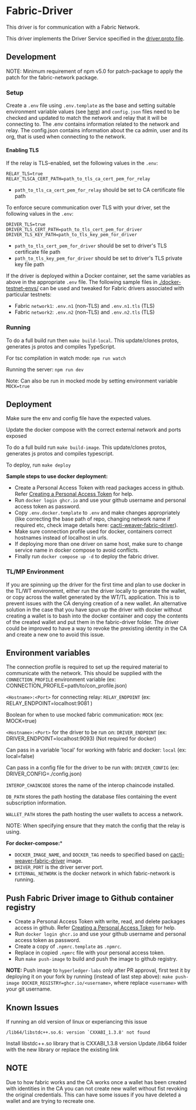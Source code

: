 <!--
 Copyright IBM Corp. All Rights Reserved.

 SPDX-License-Identifier: CC-BY-4.0
 -->
# Fabric-Driver

This driver is for communication with a Fabric Network.

This driver implements the Driver Service specified in the [driver.proto file](../../../common/protos/driver/driver.proto).


## Development

NOTE: Minimum requirement of npm v5.0 for patch-package to apply the patch for the fabric-network package.

### Setup

Create a `.env` file using `.env.template` as the base and setting suitable environment variable values (see [here](#Environment-variables)) and `config.json` files need to be checked and updated to match the network and relay that it will be connecting to.
The .env contains information related to the network and relay. The config.json contains information about the ca admin, user and its org, that is used when connecting to the network.

#### Enabling TLS

If the relay is TLS-enabled, set the following values in the `.env`:
```
RELAY_TLS=true
RELAY_TLSCA_CERT_PATH=path_to_tls_ca_cert_pem_for_relay
```
- `path_to_tls_ca_cert_pem_for_relay` should be set to CA certificate file path

To enforce secure communication over TLS with your driver, set the following values in the `.env`:
```
DRIVER_TLS=true
DRIVER_TLS_CERT_PATH=path_to_tls_cert_pem_for_driver
DRIVER_TLS_KEY_PATH=path_to_tls_key_pem_for_driver
```
- `path_to_tls_cert_pem_for_driver` should be set to driver's TLS certificate file path
- `path_to_tls_key_pem_for_driver` should be set to driver's TLS private key file path

If the driver is deployed within a Docker container, set the same variables as above in the appropriate `.env` file. The following sample files in [./docker-testnet-envs/](./docker-testnet-envs) can be used and tweaked for Fabric drivers associated with particular testnets:
- Fabric `network1`: `.env.n1` (non-TLS) and `.env.n1.tls` (TLS)
- Fabric `network2`: `.env.n2` (non-TLS) and `.env.n2.tls` (TLS)

### Running

To do a full build run then `make build-local`. This update/clones protos, generates js protos and compiles TypeScript.

For tsc compilation in watch mode: `npm run watch`

Running the server: `npm run dev`

Note: Can also be run in mocked mode by setting environment variable `MOCK=true`

## Deployment

Make sure the env and config file have the expected values.

Update the docker compose with the correct external network and ports exposed

To do a full build run `make build-image`. This update/clones protos, generates js protos and compiles typescript.

To deploy, run `make deploy`

**Sample steps to use docker deployment:**

* Create a Personal Access Token with read packages access in github. Refer [Creating a Personal Access Token](https://docs.github.com/en/github/authenticating-to-github/keeping-your-account-and-data-secure/creating-a-personal-access-token) for help.
* Run `docker login ghcr.io` and use your github username and personal access token as password.
* Copy `.env.docker.template` to `.env` and make changes appropriately (like correcting the base path of repo, changing network name if required etc, check image details here: [cacti-weaver-fabric-driver](https://github.com/hyperledger-cacti/cacti/pkgs/container/cacti-weaver-fabric-driver)).
* Make sure connection profile used for docker, containers correct hostnames instead of localhost in urls.
* If deploying more than one driver on same host, make sure to change service name in docker compose to avoid conflicts.
* Finally run `docker compose up -d` to deploy the fabric driver.


### TL/MP Environment

If you are spinning up the driver for the first time and plan to use docker in the TL/WT environemnt, either run the driver locally to generate the wallet, or copy across the wallet generated by the WT/TL application. This is to prevent issues with the CA denying creation of a new wallet. An alternative solution in the case that you have spun up the driver with docker without creating a wallet is to bash into the docker container and copy the contents of the created wallet and put them in the fabric-driver folder.
The driver could be improved to have a way to revoke the prexisting identity in the CA and create a new one to avoid this issue.


## Environment variables

The connection profile is required to set up the required material to communicate with the network. This should be supplied with the `CONNECTION_PROFILE` environment variable (ex: CONNECTION_PROFILE=path/to/con_profile.json)

`<Hostname>:<Port>` for connecting relay: `RELAY_ENDPOINT` (ex: RELAY_ENDPOINT=localhost:9081 )

Boolean for when to use mocked fabric communication: `MOCK` (ex: MOCK=true)

`<Hostname>:<Port>` for the driver to be run on: `DRIVER_ENDPOINT` (ex: DRIVER_ENDPOINT=localhost:9093) (Not required for docker)

Can pass in a variable 'local' for working with fabric and docker: `local` (ex: local=false)

Can pass in a config file for the driver to be run with: `DRIVER_CONFIG` (ex: DRIVER_CONFIG=./config.json)

`INTEROP_CHAINCODE` stores the name of the interop chaincode installed.

`DB_PATH` stores the path hosting the database files containing the event subscription information.

`WALLET_PATH` stores the path hosting the user wallets to access a network.

NOTE: When specifying ensure that they match the config that the relay is using.

**For docker-compose:***

* `DOCKER_IMAGE_NAME`, and `DOCKER_TAG` needs to specified based on [cacti-weaver-fabric-driver](https://github.com/hyperledger-cacti/cacti/pkgs/container/cacti-weaver-fabric-driver) image.
* `DRIVER_PORT` is the driver server port.
* `EXTERNAL_NETWORK` is the docker network in which fabric-network is running.

## Push Fabric Driver image to Github container registry

* Create a Personal Access Token with write, read, and delete packages access in github. Refer [Creating a Personal Access Token](https://docs.github.com/en/github/authenticating-to-github/keeping-your-account-and-data-secure/creating-a-personal-access-token) for help.
* Run `docker login ghcr.io` and use your github username and personal access token as password.
* Create a copy of `.npmrc.template` as `.npmrc`.
* Replace <personal-access-token> in copied `.npmrc` file with your personal access token.
* Run `make push-image` to build and push the image to github registry.

**NOTE:** Push image to `hyperledger-labs` only after PR approval, first test it by deploying it on your fork by running (instead of last step above): `make push-image DOCKER_REGISTRY=ghcr.io/<username>`, where replace `<username>` with your git username.

## Known Issues

If running an old version of linux or experiancing this issue

```
/lib64/libstdc++.so.6: version `CXXABI_1.3.8' not found
```

Install libstdc++.so library that is  CXXABI_1.3.8 version
Update /lib64 folder with the new library or replace the existing link


## NOTE

Due to how fabric works and the CA works once a wallet has been created with identities in the CA you can not create new wallet without fist revoking the original credentials. This can have some issues if you have deleted a wallet and are trying to recreate one.
